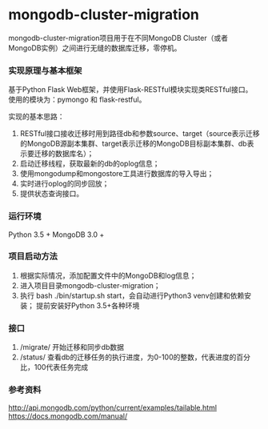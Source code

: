 #  mongodb-cluster-migration

mongodb-cluster-migration项目用于在不同MongoDB Cluster（或者MongoDB实例）之间进行无缝的数据库迁移，零停机。


### 实现原理与基本框架

基于Python Flask Web框架，并使用Flask-RESTful模块实现类RESTful接口。
使用的模块为：pymongo 和 flask-restful。

实现的基本思路：
1. RESTful接口接收迁移时用到路径db和参数source、target（source表示迁移的MongoDB源副本集群、target表示迁移的MongoDB目标副本集群、db表示要迁移的数据库名）；
2. 启动迁移线程，获取最新的db的oplog信息；
3. 使用mongodump和mongostore工具进行数据库的导入导出；
4. 实时进行oplog的同步回放；
5. 提供状态查询接口。


### 运行环境
Python 3.5 +
MongoDB 3.0 +


### 项目启动方法
1. 根据实际情况，添加配置文件中的MongoDB和log信息；
2. 进入项目目录mongodb-cluster-migration；
3. 执行 bash ./bin/startup.sh start，会自动进行Python3 venv创建和依赖安装；
提前安装好Python 3.5+各种环境


### 接口
1. /migrate/<db> 开始迁移和同步db数据
2. /status/<db> 查看db的迁移任务的执行进度，为0-100的整数，代表进度的百分比，100代表任务完成

### 参考资料
http://api.mongodb.com/python/current/examples/tailable.html  
https://docs.mongodb.com/manual/